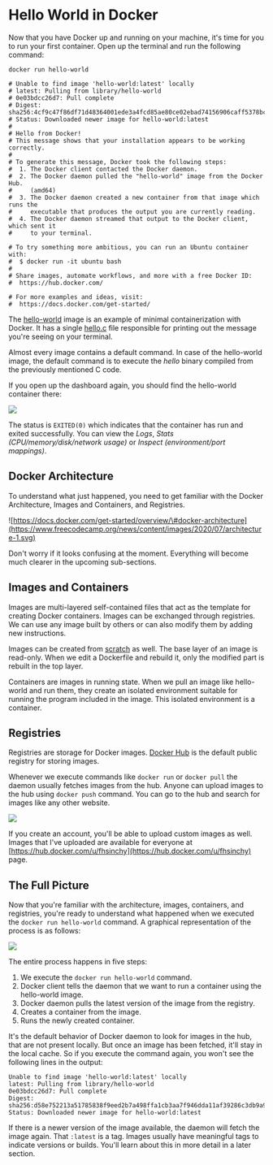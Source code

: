 # Hello World in Docker

Now that you have Docker up and running on your machine, it's time for you to run your first container. Open up the terminal and run the following command:

```text
docker run hello-world

# Unable to find image 'hello-world:latest' locally
# latest: Pulling from library/hello-world
# 0e03bdcc26d7: Pull complete 
# Digest: sha256:4cf9c47f86df71d48364001ede3a4fcd85ae80ce02ebad74156906caff5378bc
# Status: Downloaded newer image for hello-world:latest
# 
# Hello from Docker!
# This message shows that your installation appears to be working correctly.
# 
# To generate this message, Docker took the following steps:
#  1. The Docker client contacted the Docker daemon.
#  2. The Docker daemon pulled the "hello-world" image from the Docker Hub.
#     (amd64)
#  3. The Docker daemon created a new container from that image which runs the
#     executable that produces the output you are currently reading.
#  4. The Docker daemon streamed that output to the Docker client, which sent it
#     to your terminal.

# To try something more ambitious, you can run an Ubuntu container with:
#  $ docker run -it ubuntu bash
# 
# Share images, automate workflows, and more with a free Docker ID:
#  https://hub.docker.com/

# For more examples and ideas, visit:
#  https://docs.docker.com/get-started/

```

The [hello-world](https://hub.docker.com/_/hello-world) image is an example of minimal containerization with Docker. It has a single [hello.c](https://github.com/docker-library/hello-world/blob/master/hello.c) file responsible for printing out the message you're seeing on your terminal.

Almost every image contains a default command. In case of the hello-world image, the default command is to execute the _hello_ binary compiled from the previously mentioned C code.

If you open up the dashboard again, you should find the hello-world container there:

![](https://www.freecodecamp.org/news/content/images/2020/07/Screenshot-2020-07-03-at-1.35.49-AM.png)

The status is `EXITED(0)` which indicates that the container has run and exited successfully. You can view the _Logs_, _Stats \(CPU/memory/disk/network usage\)_ or _Inspect \(environment/port mappings\)_.

## Docker Architecture

To understand what just happened, you need to get familiar with the Docker Architecture, Images and Containers, and Registries.

![https://docs.docker.com/get-started/overview/\#docker-architecture](https://www.freecodecamp.org/news/content/images/2020/07/architecture-1.svg)

Don't worry if it looks confusing at the moment. Everything will become much clearer in the upcoming sub-sections.

## Images and Containers

Images are multi-layered self-contained files that act as the template for creating Docker containers. Images can be exchanged through registries. We can use any image built by others or can also modify them by adding new instructions.

Images can be created from [scratch](https://hub.docker.com/_/scratch) as well. The base layer of an image is read-only. When we edit a Dockerfile and rebuild it, only the modified part is rebuilt in the top layer.

Containers are images in running state. When we pull an image like hello-world and run them, they create an isolated environment suitable for running the program included in the image. This isolated environment is a container.

## Registries

Registries are storage for Docker images. [Docker Hub](https://hub.docker.com/) is the default public registry for storing images.

Whenever we execute commands like `docker run` or `docker pull` the daemon usually fetches images from the hub. Anyone can upload images to the hub using `docker push` command. You can go to the hub and search for images like any other website.

![](https://www.freecodecamp.org/news/content/images/2020/07/Screenshot-2020-07-04-at-6.55.54-PM.png)

If you create an account, you'll be able to upload custom images as well. Images that I've uploaded are available for everyone at [https://hub.docker.com/u/fhsinchy](https://hub.docker.com/u/fhsinchy) page.

## The Full Picture

Now that you're familiar with the architecture, images, containers, and registries, you're ready to understand what happened when we executed the `docker run hello-world` command. A graphical representation of the process is as follows:

![](https://www.freecodecamp.org/news/content/images/2020/07/docker-run-hello-world.svg)

The entire process happens in five steps:

1. We execute the `docker run hello-world` command.
2. Docker client tells the daemon that we want to run a container using the hello-world image.
3. Docker daemon pulls the latest version of the image from the registry.
4. Creates a container from the image.
5. Runs the newly created container.

It's the default behavior of Docker daemon to look for images in the hub, that are not present locally. But once an image has been fetched, it'll stay in the local cache. So if you execute the command again, you won't see the following lines in the output:

```text
Unable to find image 'hello-world:latest' locally
latest: Pulling from library/hello-world
0e03bdcc26d7: Pull complete
Digest: sha256:d58e752213a51785838f9eed2b7a498ffa1cb3aa7f946dda11af39286c3db9a9
Status: Downloaded newer image for hello-world:latest
```

If there is a newer version of the image available, the daemon will fetch the image again. That `:latest` is a tag. Images usually have meaningful tags to indicate versions or builds. You'll learn about this in more detail in a later section.

